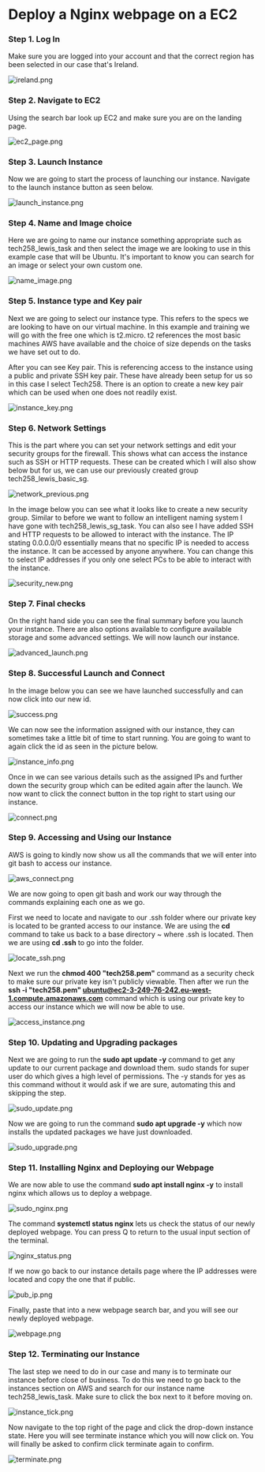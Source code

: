 # Deploy a Nginx webpage on a EC2

### Step 1. Log In

Make sure you are logged into your account and that the correct region has been selected in our case that's Ireland. 

![ireland.png](Markdown_Images%2Fireland.png)

### Step 2. Navigate to EC2

Using the search bar look up EC2 and make sure you are on the landing page.

![ec2_page.png](Markdown_Images%2Fec2_page.png)

### Step 3. Launch Instance

Now we are going to start the process of launching our instance. Navigate to the launch instance button as seen below.

![launch_instance.png](Markdown_Images%2Flaunch_instance.png)

### Step 4. Name and Image choice

Here we are going to name our instance something appropriate such as tech258_lewis_task and then select the image we are looking to use in this example case that will be Ubuntu. It's important to know you can search for an image or select your own custom one.

![name_image.png](Markdown_Images%2Fname_image.png)

### Step 5. Instance type and Key pair

Next we are going to select our instance type. This refers to the specs we are looking to have on our virtual machine. In this example and training we will go with the free one which is t2.micro. t2 references the most basic machines AWS have available and the choice of size depends on the tasks we have set out to do.

After you can see Key pair. This is referencing access to the instance using a public and private SSH key pair. These have already been setup for us so in this case I select Tech258. There is an option to create a new key pair which can be used when one does not readily exist.

![instance_key.png](Markdown_Images%2Finstance_key.png)

### Step 6. Network Settings

This is the part where you can set your network settings and edit your security groups for the firewall. This shows what can access the instance such as SSH or HTTP requests. These can be created which I will also show below but for us, we can use our previously created group tech258_lewis_basic_sg.

![network_previous.png](Markdown_Images%2Fnetwork_previous.png)

In the image below you can see what it looks like to create a new security group. Similar to before we want to follow an intelligent naming system I have gone with tech258_lewis_sg_task. You can also see I have added SSH and HTTP requests to be allowed to interact with the instance. The IP stating 0.0.0.0/0 essentially means that no specific IP is needed to access the instance. It can be accessed by anyone anywhere. You can change this to select IP addresses if you only one select PCs to be able to interact with the instance.

![security_new.png](Markdown_Images%2Fsecurity_new.png)

### Step 7. Final checks

On the right hand side you can see the final summary before you launch your instance. There are also options available to configure available storage and some advanced settings. We will now launch our instance.

![advanced_launch.png](Markdown_Images%2Fadvanced_launch.png)

### Step 8. Successful Launch and Connect

In the image below you can see we have launched successfully and can now click into our new id.

![success.png](Markdown_Images%2Fsuccess.png)

We can now see the information assigned with our instance, they can sometimes take a little bit of time to start running. You are going to want to again click the id as seen in the picture below.

![instance_info.png](Markdown_Images%2Finstance_info.png)

Once in we can see various details such as the assigned IPs and further down the security group which can be edited again after the launch. We now want to click the connect button in the top right to start using our instance.

![connect.png](Markdown_Images%2Fconnect.png)

### Step 9. Accessing and Using our Instance

AWS is going to kindly now show us all the commands that we will enter into git bash to access our instance.

![aws_connect.png](Markdown_Images%2Faws_connect.png)

We are now going to open git bash and work our way through the commands explaining each one as we go.

First we need to locate and navigate to our .ssh folder where our private key is located to be granted access to our instance. We are using the **cd** command to take us back to a base directory ~ where .ssh is located. Then we are using **cd .ssh** to go into the folder.

![locate_ssh.png](Markdown_Images%2Flocate_ssh.png)

Next we run the **chmod 400 "tech258.pem"** command as a security check to make sure our private key isn't publicly viewable. Then after we run the **ssh -i "tech258.pem" ubuntu@ec2-3-249-76-242.eu-west-1.compute.amazonaws.com** command which is using our private key to access our instance which we will now be able to use.

![access_instance.png](Markdown_Images%2Faccess_instance.png)

### Step 10. Updating and Upgrading packages

Next we are going to run the **sudo apt update -y** command to get any update to our current package and download them. sudo stands for super user do which gives a high level of permissions. The -y stands for yes as this command without it would ask if we are sure, automating this and skipping the step.

![sudo_update.png](Markdown_Images%2Fsudo_update.png)

Now we are going to run the command **sudo apt upgrade -y** which now installs the updated packages we have just downloaded.

![sudo_upgrade.png](Markdown_Images%2Fsudo_upgrade.png)

### Step 11. Installing Nginx and Deploying our Webpage

We are now able to use the command **sudo apt install nginx -y** to install nginx which allows us to deploy a webpage.

![sudo_nginx.png](Markdown_Images%2Fsudo_nginx.png)

The command **systemctl status nginx** lets us check the status of our newly deployed webpage. You can press Q to return to the usual input section of the terminal.

![nginx_status.png](Markdown_Images%2Fnginx_status.png)

If we now go back to our instance details page where the IP addresses were located and copy the one that if public.

![pub_ip.png](Markdown_Images%2Fpub_ip.png)

Finally, paste that into a new webpage search bar, and you will see our newly deployed webpage.

![webpage.png](Markdown_Images%2Fwebpage.png)

### Step 12. Terminating our Instance

The last step we need to do in our case and many is to terminate our instance before close of business. To do this we need to go back to the instances section on AWS and search for our instance name tech258_lewis_task. Make sure to click the box next to it before moving on.

![instance_tick.png](Markdown_Images%2Finstance_tick.png)

Now navigate to the top right of the page and click the drop-down instance state. Here you will see terminate instance which you will now click on. You will finally be asked to confirm click terminate again to confirm.

![terminate.png](Markdown_Images%2Fterminate.png)


